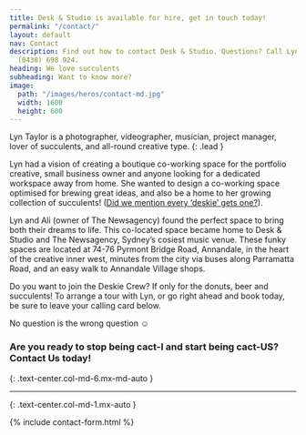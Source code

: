 ```yaml
---
title: Desk & Studio is available for hire, get in touch today!
permalink: "/contact/"
layout: default
nav: Contact
description: Find out how to contact Desk & Studio. Questions? Call Lyn Taylor on
  (0438) 698 924.
heading: We love succulents
subheading: Want to know more?
image:
  path: "/images/heros/contact-md.jpg"
  width: 1600
  height: 600
---
```


Lyn Taylor is a photographer, videographer, musician, project manager, lover of succulents, and all-round creative type.
{: .lead }

Lyn had a vision of creating a boutique co-working space for the portfolio creative, small business owner and anyone looking for a dedicated workspace away from home. She wanted to design a co-working space optimised for brewing great ideas, and also be a home to her growing collection of succulents! ([Did we mention every ‘deskie’ gets one?](/desk/)).

Lyn and Ali (owner of The Newsagency) found the perfect space to bring both their dreams to life. This co-located space became home to Desk &amp; Studio and The Newsagency, Sydney’s cosiest music venue. These funky spaces are located at 74-76 Pyrmont Bridge Road, Annandale, in the heart of the creative inner west, minutes from the city via buses along Parramatta Road, and an easy walk to Annandale Village shops.

Do you want to join the Deskie Crew? If only for the donuts, beer and succulents! To arrange a tour with Lyn, or go right ahead and book today, be sure to leave your calling card below. 

No question is the wrong question ☺

### Are you ready to stop being cact-I and start being cact-US? Contact Us today!
{: .text-center.col-md-6.mx-md-auto }

---
{: .text-center.col-md-1.mx-auto }

{% include contact-form.html %}
